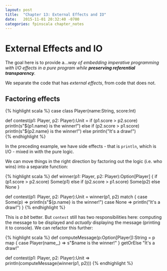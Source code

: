 ```yaml
---
layout: post
title:  "Chapter 13: External Effects and IO"
date:   2015-11-01 20:32:40 -0700
categories: fpinscala chapter_notes
---
```


# External Effects and IO

The goal here is to provide a…*way of embedding imperative programming with I/O effects in a pure program while **preserving referential transparency**.*

We separate the code that has *external effects*, from code that does not.

## Factoring effects

{% highlight scala %}
case class Player(name:String, score:Int)

def contest(p1: Player, p2: Player):Unit =
  if (p1.score > p2.score)
    println(s"${p1.name} is the winner!")
  else if (p2.score > p1.score)
    println(s"${p2.name} is the winner!")
  else
    println("It's a draw!")    
{% endhighlight %}

In the preceding example, we have side effects - that is `println`, which is I/O - mixed in with the pure logic.

We can move things in the right direction by factoring out the logic (i.e. who wins) into a separate function:

{% highlight scala %}
def winner(p1: Player, p2: Player):Option[Player] {
  if (p1.score > p2.score) Some(p1)
  else if (p2.score > p1.score) Some(p2)
  else None
}

def contest(p1: Player, p2: Player):Unit = winner(p1, p2) match {
  case Some(p) => println(s"${p.name} is the winner!")
  case None => println("It's a draw!")
}
{% endhighlight %}

This is *a bit* better. But `contest` still has two responsibilities here: computing the message to be displayed and *actually* displaying the message (printing it to console). We can refactor this further:

{% highlight scala %}
def computeMessage(p:Option[Player]):String = p map {
  case Player(name,_) => s"$name is the winner!"
} getOrElse "It's a draw!"

def contest(p1: Player, p2: Player):Unit =>
  println(computeMessage(winner(p1, p2)))
{% endhighlight %}
